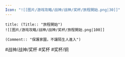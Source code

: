 ```yaml
---
Icon: "![[图片/游戏攻略/战神/战神/奖杯/旅程開始.png|30]]"
---
```

```ad-common-bronze-trophy
title: (Title:: "旅程開始")
![[图片/游戏攻略/战神/战神/奖杯/旅程開始.png|100]]

(Comment:: "保護家園，不讓陌生人進入")
```

#战神/战神/奖杯 #奖杯 #奖杯/铜

